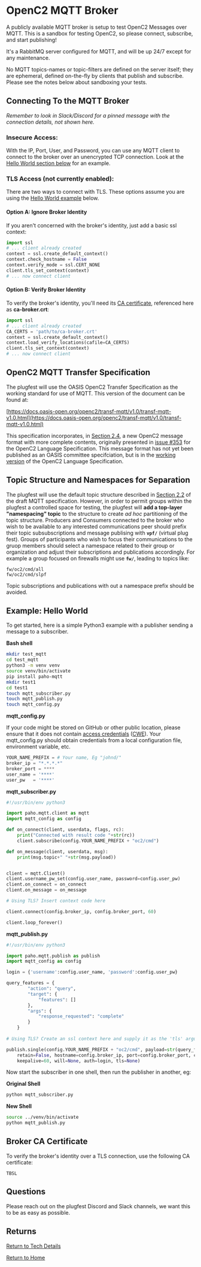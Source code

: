 # OpenC2 MQTT Broker

A publicly available MQTT broker is setup to test OpenC2 Messages
over MQTT. This is a sandbox for testing OpenC2, so please
connect, subscribe, and start publishing!

It's a RabbitMQ server configured for MQTT, and will be up 24/7
except for any maintenance.

No MQTT topics-names or topic-filters are defined on the server
itself; they are ephemeral, defined on-the-fly by clients that
publish and subscribe. Please see the notes below about
sandboxing your tests.

## Connecting To the MQTT Broker

_Remember to look in Slack/Discord for a pinned message with the
connection details, not shown here._

### Insecure Access:

With the IP, Port, User, and Password, you can use any MQTT
client to connect to the broker over an unencrypted TCP
connection. Look at the [Hello World section
below](#example-hello-world) for an example.

### TLS Access (not currently enabled):

There are two ways to connect with TLS. These options assume you
are using the [Hello World example](#example-hello-world) below.

#### Option A: Ignore Broker Identity
If you aren't concerned with the broker's identity, just add a
basic ssl context:
```python
import ssl
# ... client already created
context = ssl.create_default_context()
context.check_hostname = False
context.verify_mode = ssl.CERT_NONE
client.tls_set_context(context)
# ... now connect client
```
#### Option B: Verify Broker Identity
To verify the broker's identity, you'll need its [CA
certificate](#broker-ca-certificate), referenced here as
**ca-broker.crt**:
```python
import ssl
# ... client already created
CA_CERTS = 'path/to/ca-broker.crt'
context = ssl.create_default_context()
context.load_verify_locations(cafile=CA_CERTS)
client.tls_set_context(context)
# ... now connect client
```
## OpenC2 MQTT Transfer Specification

The plugfest will use the OASIS OpenC2 Transfer
Specification as the working standard for use of MQTT.  This
version of the document can be found at:

[https://docs.oasis-open.org/openc2/transf-mqtt/v1.0/transf-mqtt-v1.0.html](https://docs.oasis-open.org/openc2/transf-mqtt/v1.0/transf-mqtt-v1.0.html)

This specification incorporates, in [Section
2.4](https://docs.oasis-open.org/openc2/transf-mqtt/v1.0/cs01/transf-mqtt-v1.0-cs01.html#24-openc2-message-format),
a new OpenC2 message format with more complete contents,
originally presented in [issue
#353](https://github.com/oasis-tcs/openc2-oc2ls/issues/353) for
the OpenC2 Language Specification. This message format has not
yet been published as an OASIS committee specifciation, but is in
the [working
version](https://github.com/dlemire60/openc2-oc2ls/blob/working/oc2ls.md)
of the OpenC2 Language Specification.


## Topic Structure and Namespaces for Separation

The plugfest will use the default topic structure described in
[Section
2.2](https://github.com/oasis-tcs/openc2-transf-mqtt/blob/v1.0_wd04/transf-mqtt-v1.0.md#22-default-topic-structure)
of the draft MQTT specification. However, in order to permit
groups within the plugfest a controlled space for testing, the
plugfest will **add a top-layer "namespacing" topic** to the
structure to create _ad hoc_ partitioning of the topic structure.
Producers and Consumers connected to the broker who wish to be
available to any interested communications peer should prefix
their topic subsubscriptions and message publising with
**`vpf/`** (virtual plug fest).  Groups of participants who wish
to focus their communications to the gruop members should select
a namespace related to their group or organization and adjust
their subscriptions and publications accordingly. For example a
group focused on firewalls might use **`fw/`**, leading to topics
like:

```
fw/oc2/cmd/all
fw/oc2/cmd/slpf
```

Topic subscriptions and publications with out a namespace prefix
should be avoided.


## Example: Hello World

To get started, here is a simple Python3 example with a publisher
sending a message to a subscriber.

**Bash shell**
```bash
mkdir test_mqtt
cd test_mqtt
python3 -m venv venv
source venv/bin/activate
pip install paho-mqtt
mkdir test1
cd test1
touch mqtt_subscriber.py
touch mqtt_publish.py
touch mqtt_config.py
```

**mqtt_config.py**

If your code might be stored on GitHub or other public location,
please ensure that it does not contain [access
credentials](https://geekflare.com/github-credentials-scanner/)
([CWE](https://cwe.mitre.org/data/definitions/798.html)).  Your
mqtt_config.py should obtain credentials from a local
configuration file, environment variable, etc.

```python
YOUR_NAME_PREFIX = # Your name, Eg "johnd/"
broker_ip = "*.*.*.*"
broker_port = ****
user_name = '****'
user_pw   = '****'
```

**mqtt_subscriber.py**
```python
#!/usr/bin/env python3

import paho.mqtt.client as mqtt
import mqtt_config as config

def on_connect(client, userdata, flags, rc):
    print("Connected with result code "+str(rc))
    client.subscribe(config.YOUR_NAME_PREFIX + "oc2/cmd")

def on_message(client, userdata, msg):
    print(msg.topic+" "+str(msg.payload))


client = mqtt.Client()
client.username_pw_set(config.user_name, password=config.user_pw)
client.on_connect = on_connect
client.on_message = on_message

# Using TLS? Insert context code here

client.connect(config.broker_ip, config.broker_port, 60)

client.loop_forever()
```

**mqtt_publish.py**
```python
#!/usr/bin/env python3

import paho.mqtt.publish as publish
import mqtt_config as config

login = {'username':config.user_name, 'password':config.user_pw}

query_features = {
        "action": "query",
        "target": {
            "features": []
        },
        "args": {
            "response_requested": "complete"
        }
    }
    
# Using TLS? Create an ssl context here and supply it as the 'tls' argument below.

publish.single(config.YOUR_NAME_PREFIX + "oc2/cmd", payload=str(query_features), qos=0,
    retain=False, hostname=config.broker_ip, port=config.broker_port, client_id="", 
    keepalive=60, will=None, auth=login, tls=None)
```

Now start the subscriber in one shell, then run the publisher in
another, eg:

**Original Shell**
```bash
python mqtt_subscriber.py
```

**New Shell**
```bash
source ../venv/bin/activate
python mqtt_publish.py
```
## Broker CA Certificate
To verify the broker's identity over a TLS connection, use the
following CA certificate:

```
TBSL
```

## Questions

Please reach out on the plugfest Discord and Slack channels, we
want this to be as easy as possible.

## Returns
[Return to Tech Details](../TechDetails/README.md)

[Return to Home](../index.md)